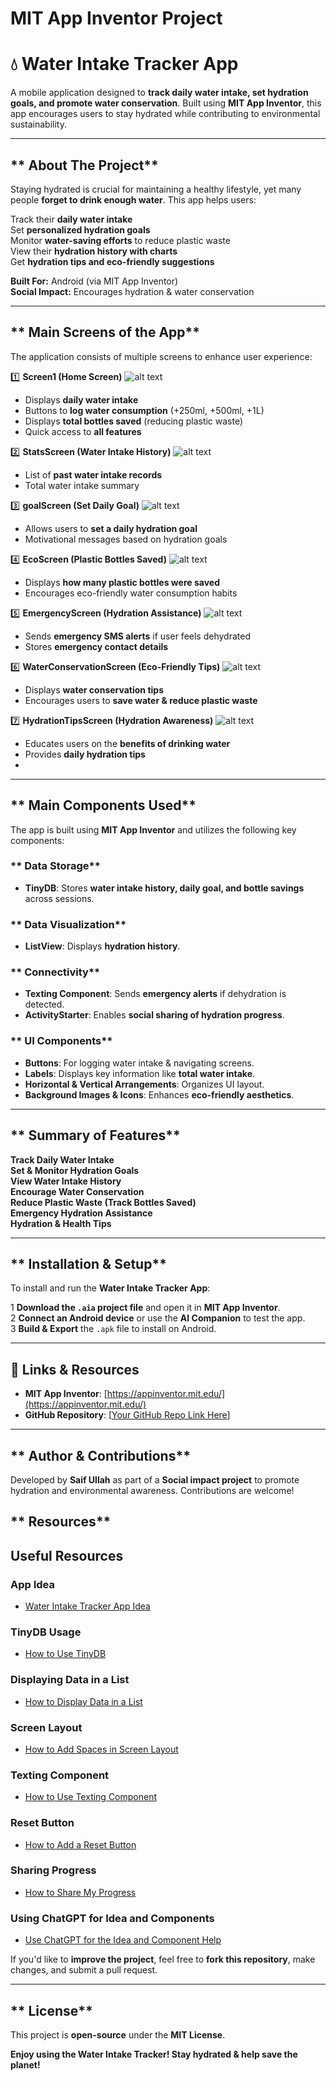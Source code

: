 # MIT App Inventor Project
# 💧 Water Intake Tracker App

A mobile application designed to **track daily water intake, set hydration goals, and promote water conservation**. Built using **MIT App Inventor**, this app encourages users to stay hydrated while contributing to environmental sustainability.

---

## ** About The Project**
Staying hydrated is crucial for maintaining a healthy lifestyle, yet many people **forget to drink enough water**. 
This app helps users:

 Track their **daily water intake**  
 Set **personalized hydration goals**  
 Monitor **water-saving efforts** to reduce plastic waste  
 View their **hydration history with charts**  
 Get **hydration tips and eco-friendly suggestions**  

**Built For:**  Android (via MIT App Inventor)  
**Social Impact:**  Encourages hydration & water conservation  

---

## ** Main Screens of the App**
The application consists of multiple screens to enhance user experience:

1️⃣ **Screen1 (Home Screen)**
![alt text](1.jpeg)
   - Displays **daily water intake**
   - Buttons to **log water consumption** (+250ml, +500ml, +1L)
   - Displays **total bottles saved** (reducing plastic waste)
   - Quick access to **all features**

2️⃣ **StatsScreen (Water Intake History)**
![alt text](2.jpeg)
   - List of **past water intake records**
   - Total water intake summary

3️⃣ **goalScreen (Set Daily Goal)**
![alt text](3.jpeg)
   - Allows users to **set a daily hydration goal**
   - Motivational messages based on hydration goals

4️⃣ **EcoScreen (Plastic Bottles Saved)**
![alt text](5.jpeg)
   - Displays **how many plastic bottles were saved**
   - Encourages eco-friendly water consumption habits

5️⃣ **EmergencyScreen (Hydration Assistance)**
![alt text](4.jpeg)
   - Sends **emergency SMS alerts** if user feels dehydrated
   - Stores **emergency contact details**

6️⃣ **WaterConservationScreen (Eco-Friendly Tips)**
![alt text](7.jpeg)
   - Displays **water conservation tips**
   - Encourages users to **save water & reduce plastic waste**

7️⃣ **HydrationTipsScreen (Hydration Awareness)**
![alt text](6.jpeg)
   - Educates users on the **benefits of drinking water**
   - Provides **daily hydration tips**
   - 

---

## ** Main Components Used**
The app is built using **MIT App Inventor** and utilizes the following key components:

### ** Data Storage**
- **TinyDB**: Stores **water intake history, daily goal, and bottle savings** across sessions.

### ** Data Visualization**
- **ListView**: Displays **hydration history**.

### ** Connectivity**
- **Texting Component**: Sends **emergency alerts** if dehydration is detected.
- **ActivityStarter**: Enables **social sharing of hydration progress**.

### ** UI Components**
- **Buttons**: For logging water intake & navigating screens.
- **Labels**: Displays key information like **total water intake**.
- **Horizontal & Vertical Arrangements**: Organizes UI layout.
- **Background Images & Icons**: Enhances **eco-friendly aesthetics**.

---

## ** Summary of Features**
 **Track Daily Water Intake**   
 **Set & Monitor Hydration Goals**   
 **View Water Intake History**   
 **Encourage Water Conservation**   
 **Reduce Plastic Waste (Track Bottles Saved)**   
 **Emergency Hydration Assistance**   
 **Hydration & Health Tips**   

---

## ** Installation & Setup**
To install and run the **Water Intake Tracker App**:

1 **Download the `.aia` project file** and open it in **MIT App Inventor**.  
2 **Connect an Android device** or use the **AI Companion** to test the app.  
3️ **Build & Export** the `.apk` file to install on Android.  

---

## **🔗 Links & Resources**
- **MIT App Inventor**: [https://appinventor.mit.edu/](https://appinventor.mit.edu/)  
- **GitHub Repository**: [[Your GitHub Repo Link Here](https://github.com/nic-dgl104-winter-2025/project-1-mit-app-mrsaif888)]

---

## ** Author & Contributions**
 Developed by **Saif Ullah** as part of a **Social impact project** to promote hydration and environmental awareness. Contributions are welcome!  

## ** Resources**
## Useful Resources

### **App Idea**
- [Water Intake Tracker App Idea](https://www.youtube.com/watch?v=AuabMme2Iks)

### **TinyDB Usage**
- [How to Use TinyDB](https://www.youtube.com/watch?v=rhkw08U6bsg)

### **Displaying Data in a List**
- [How to Display Data in a List](https://www.youtube.com/watch?v=rAgllUjT6FE&list=PLI4IIyUecnV7HeQ5G51T8CRIez2j-ajRn)

### **Screen Layout**
- [How to Add Spaces in Screen Layout](https://www.youtube.com/watch?v=tm4GeF0UN-U&t=212s)

### **Texting Component**
- [How to Use Texting Component](https://www.youtube.com/watch?v=9I1-4sPbxPc)

### **Reset Button**
- [How to Add a Reset Button](https://www.youtube.com/watch?v=KUF1k0S8WIM)

### **Sharing Progress**
- [How to Share My Progress](https://www.youtube.com/watch?v=fCdxtYj09Zw)

### **Using ChatGPT for Idea and Components**
- [Use ChatGPT for the Idea and Component Help](https://chatgpt.com/share/67b13404-42fc-800b-931c-52dcefb8f648)


If you'd like to **improve the project**, feel free to **fork this repository**, make changes, and submit a pull request.  

---

## ** License**
This project is **open-source** under the **MIT License**.  

 **Enjoy using the Water Intake Tracker! Stay hydrated & help save the planet!** 
